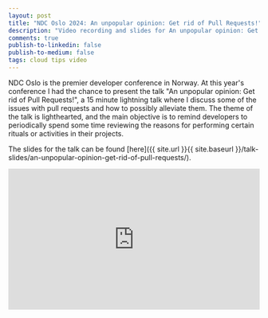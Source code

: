 ```yaml
---
layout: post
title: "NDC Oslo 2024: An unpopular opinion: Get rid of Pull Requests!"
description: "Video recording and slides for An unpopular opinion: Get rid of Pull Requests!, a lightning talk I presented at NDC Oslo in June 2024."
comments: true
publish-to-linkedin: false
publish-to-medium: false
tags: cloud tips video
---
```


NDC Oslo is the premier developer conference in Norway. At this year's conference I had the chance to present the talk "An unpopular opinion: Get rid of Pull Requests!", a 15 minute lightning talk where I discuss some of the issues with pull requests and how to possibly alleviate them. The theme of the talk is lighthearted, and the main objective is to remind developers to periodically spend some time reviewing the reasons for performing certain rituals or activities in their projects.

The slides for the talk can be found [here]({{ site.url }}{{ site.baseurl }}/talk-slides/an-unpopular-opinion-get-rid-of-pull-requests/).

<style>.embed-container { position: relative; padding-bottom: 56.25%; height: 0; overflow: hidden; max-width: 100%; } .embed-container iframe, .embed-container object, .embed-container embed { position: absolute; top: 0; left: 0; width: 100%; height: 100%; }</style><div class='embed-container'><iframe src="https://www.youtube.com/embed/2KF3fISk1Hw" frameborder='0' allow="accelerometer; autoplay; clipboard-write; encrypted-media; gyroscope; picture-in-picture" allowfullscreen></iframe></div>
